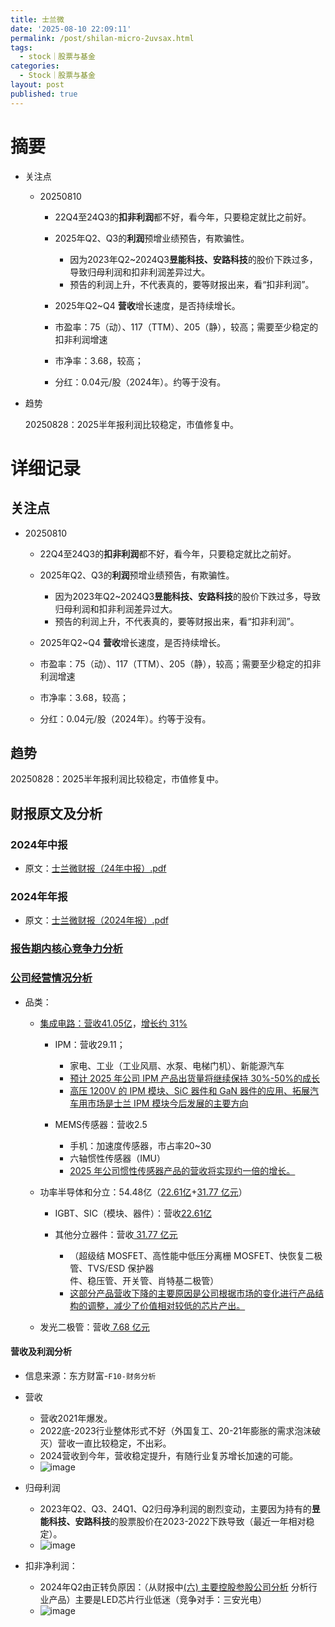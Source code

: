 ```yaml
---
title: 士兰微
date: '2025-08-10 22:09:11'
permalink: /post/shilan-micro-2uvsax.html
tags:
  - stock｜股票与基金
categories:
  - Stock｜股票与基金
layout: post
published: true
---
```






# 摘要

- 关注点

  - 20250810

    - 22Q4至24Q3的**扣非利润**都不好，<span data-type="text" style="color: var(--b3-font-color8);">看今年，只要稳定</span>就比之前<span data-type="text" style="color: var(--b3-font-color8);">好</span>。
    - 2025年Q2、Q3的**利润**​<span data-type="text" style="color: var(--b3-font-color8);">预增</span>业绩预告，<span data-type="text" style="color: var(--b3-font-color8);">有欺骗性</span>。

      - 因为2023年Q2~2024Q3**昱能科技、安路科技**的股价下跌过多，导致归母利润和扣非利润差异过大。
      - 预告的利润上升，不代表真的，要等财报出来，看“扣非利润”。
    - 2025年Q2~Q4 **营收**增长速度，是否持续增长。
    - 市盈率：75（动）、117（TTM）、205（静），<span data-type="text" style="color: var(--b3-font-color8);">较高</span>；需要至少稳定的<span data-type="text" style="color: var(--b3-font-color13);">扣非利润增速</span>
    - 市净率：3.68，<span data-type="text" style="color: var(--b3-font-color8);">较高</span>；
    - 分红：0.04元/股（2024年）。<span data-type="text" style="color: var(--b3-font-color13);">约等于没有。</span>
- 趋势

  20250828：2025半年报利润比较稳定，市值修复中。

# 详细记录

## 关注点

- 20250810

  - 22Q4至24Q3的**扣非利润**都不好，<span data-type="text" style="color: var(--b3-font-color8);">看今年，只要稳定</span>就比之前<span data-type="text" style="color: var(--b3-font-color8);">好</span>。
  - 2025年Q2、Q3的**利润**​<span data-type="text" style="color: var(--b3-font-color8);">预增</span>业绩预告，<span data-type="text" style="color: var(--b3-font-color8);">有欺骗性</span>。

    - 因为2023年Q2~2024Q3**昱能科技、安路科技**的股价下跌过多，导致归母利润和扣非利润差异过大。
    - 预告的利润上升，不代表真的，要等财报出来，看“扣非利润”。
  - 2025年Q2~Q4 **营收**增长速度，是否持续增长。
  - 市盈率：75（动）、117（TTM）、205（静），<span data-type="text" style="color: var(--b3-font-color8);">较高</span>；需要至少稳定的<span data-type="text" style="color: var(--b3-font-color13);">扣非利润增速</span>
  - 市净率：3.68，<span data-type="text" style="color: var(--b3-font-color8);">较高</span>；
  - 分红：0.04元/股（2024年）。<span data-type="text" style="color: var(--b3-font-color13);">约等于没有。</span>

## 趋势

20250828：2025半年报利润比较稳定，市值修复中。

## 财报原文及分析

### 2024年中报

- 原文：[士兰微财报（24年中报）.pdf](assets/士兰微财报（24年中报）-20250810223537-3xudisp.pdf)

### 2024年年报

- 原文：[士兰微财报（2024年报）.pdf](assets/士兰微财报（2024年报）-20250811094918-yyj07cl.pdf)

### [报告期内核心竞争力分析](assets/士兰微财报（2024年报）-20250811094918-yyj07cl.pdf#page=15)

### [公司经营情况分析](assets/士兰微财报（2024年报）-20250811094918-yyj07cl.pdf#page=10)

- 品类：

  - [集成电路：营收41.05亿](assets/士兰微财报（2024年报）-20250811094918-yyj07cl.pdf#page=10)，[增长约 31%](assets/士兰微财报（2024年报）-20250811094918-yyj07cl.pdf#page=10)

    - IPM：营收29.11；

      - 家电、工业（工业风扇、水泵、电梯门机）、新能源汽车
      - [预计 2025 年公司 IPM 产品出货量将继续保持 30%-50%的成长](assets/士兰微财报（2024年报）-20250811094918-yyj07cl.pdf#page=11)
      - [高压 1200V 的 IPM 模块、SiC 器件和 GaN 器件的应用、拓展汽车用市场是士兰 IPM 模块今后发展的主要方向](assets/士兰微财报（2024年报）-20250811094918-yyj07cl.pdf#page=11)
    - MEMS传感器：营收2.5

      - 手机：加速度传感器，市占率20~30
      - 六轴惯性传感器（IMU）
      - [ 2025 年公司惯性传感器产品的营收将实现约一倍的增长。](assets/士兰微财报（2024年报）-20250811094918-yyj07cl.pdf#page=11)
  - 功率半导体和分立：54.48亿（[22.61亿](assets/士兰微财报（2024年报）-20250811094918-yyj07cl.pdf#page=11)+[31.77 亿元](assets/士兰微财报（2024年报）-20250811094918-yyj07cl.pdf#page=12)）

    - IGBT、SIC（模块、器件）：营收[22.61亿](assets/士兰微财报（2024年报）-20250811094918-yyj07cl.pdf#page=11)
    - 其他分立器件：营收[ 31.77 亿元](assets/士兰微财报（2024年报）-20250811094918-yyj07cl.pdf#page=12)

      - （超级结 MOSFET、高性能中低压分离栅 MOSFET、快恢复二极管、TVS/ESD 保护器  
        件、稳压管、开关管、肖特基二极管）
      - [这部分产品营收下降的主要原因是公司根据市场的变化进行产品结构的调整，减少了价值相对较低的芯片产出。](assets/士兰微财报（2024年报）-20250811094918-yyj07cl.pdf#page=12)
  - 发光二极管：营收[ 7.68 亿元](assets/士兰微财报（2024年报）-20250811094918-yyj07cl.pdf#page=12)

#### 营收及利润分析

- 信息来源：东方财富-`F10-财务分析`​
- 营收

  - 营收2021年爆发。
  - 2022底-2023行业整体形式不好（外国复工、20-21年膨胀的需求泡沫破灭）营收一直比较稳定，不出彩。
  - 2024营收到今年，营收<span data-type="text" style="color: var(--b3-font-color13);">稳定提升</span>，<span data-type="text" style="color: var(--b3-font-color13);">有随行业复苏增长加速的可能。</span>
  - ![image](https://cdn.jsdelivr.net/gh/neilChenXie/ChenVideo/pic/image-20250811115037-zbq37om.png)
- 归母利润

  - 2023年Q2、Q3、24Q1、Q2归母净利润的剧烈变动，主要因为持有的**昱能科技、安路科技**的股票股价在2023-2022下跌导致（最近一年相对稳定）。
  - ![image](https://cdn.jsdelivr.net/gh/neilChenXie/ChenVideo/pic/image-20250811124020-qc1rlqi.png)
- 扣非净利润：

  - 2024年Q2由正转负原因：（从财报中[(六) 主要控股参股公司分析](assets/士兰微财报（24年中报）-20250810223537-3xudisp.pdf#page=29) 分析行业产品）主要是LED芯片行业低迷（竞争对手：三安光电）
  - ![image](https://cdn.jsdelivr.net/gh/neilChenXie/ChenVideo/pic/image-20250810231753-le1lu5t.png)
